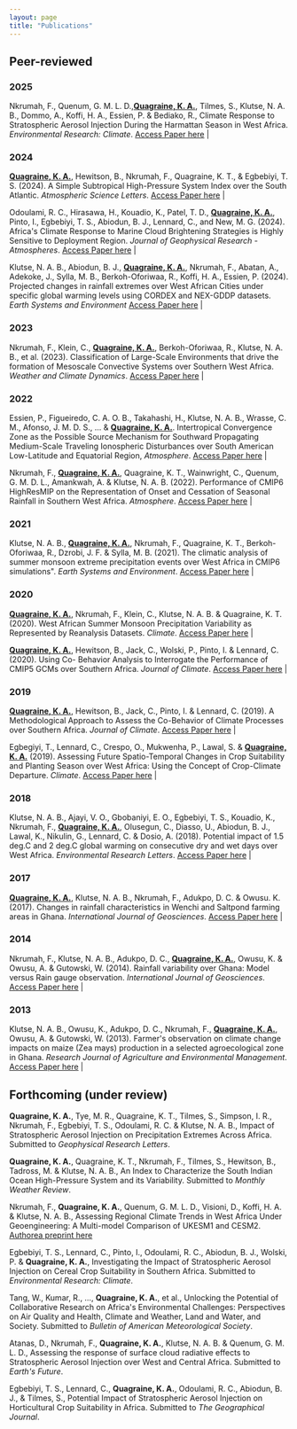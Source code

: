 ```yaml
---
layout: page
title: "Publications"
---
```


<style>
td, th {
   border: none!important;
}
</style>

## Peer-reviewed

### 2025

Nkrumah, F., Quenum, G. M. L. D.,[**Quagraine, K. A.**](https://scholar.google.com/citations?user=hoI1ZjkAAAAJ&hl=en), Tilmes, S., Klutse, N. A. B., Dommo, A., Koffi, H. A., Essien, P. & Bediako, R., Climate Response to Stratospheric Aerosol Injection During the Harmattan Season in West Africa. *Environmental Research: Climate*. <a href="https://doi.org/10.1088/2752-5295/adaa0c" target="_blank">Access Paper here</a> | <span class="__dimensions_badge_embed__" data-doi="10.1088/2752-5295/adaa0c" data-style="small_circle"></span><script async src="https://badge.dimensions.ai/badge.js" charset="utf-8"></script>

### 2024 

[**Quagraine, K. A.**](https://scholar.google.com/citations?user=hoI1ZjkAAAAJ&hl=en), Hewitson, B., Nkrumah, F., Quagraine, K. T., & Egbebiyi, T. S. (2024). A Simple Subtropical High-Pressure System Index over the South Atlantic. *Atmospheric Science Letters*. <a href="https://doi.org/10.1002/asl.1266" target="_blank">Access Paper here</a> | <span class="__dimensions_badge_embed__" data-doi="10.1002/asl.1266" data-style="small_circle"></span><script async src="https://badge.dimensions.ai/badge.js" charset="utf-8"></script>

Odoulami, R. C., Hirasawa, H., Kouadio, K., Patel, T. D., [**Quagraine, K. A.**](https://scholar.google.com/citations?user=hoI1ZjkAAAAJ&hl=en), Pinto, I., Egbebiyi, T. S., Abiodun, B. J., Lennard, C., and New, M. G. (2024). Africa's Climate Response to Marine Cloud Brightening Strategies is Highly Sensitive to Deployment Region. *Journal of Geophysical Research - Atmospheres*. <a href="https://doi.org/10.1029/2024JD041070" target="_blank">Access Paper here</a> | <span class="__dimensions_badge_embed__" data-doi="10.1029/2024JD041070" data-style="small_circle"></span><script async src="https://badge.dimensions.ai/badge.js" charset="utf-8"></script>

Klutse, N. A. B., Abiodun, B. J., [**Quagraine, K. A.**](https://scholar.google.com/citations?user=hoI1ZjkAAAAJ&hl=en), Nkrumah, F., Abatan, A., Adekoke, J., Sylla, M. B., Berkoh-Oforiwaa, R., Koffi, H. A., Essien, P. (2024). Projected changes in rainfall extremes over West African Cities under specific global warming levels using CORDEX and NEX-GDDP datasets. *Earth Systems and Environment* <a href="https://doi.org/10.1007/s41748-024-00425-w" target="_blank">Access Paper here</a> | <span class="__dimensions_badge_embed__" data-doi="10.1007/s41748-024-00425-w" data-style="small_circle"></span><script async src="https://badge.dimensions.ai/badge.js" charset="utf-8"></script>

### 2023 

Nkrumah, F., Klein, C., [**Quagraine, K. A.**](https://scholar.google.com/citations?user=hoI1ZjkAAAAJ&hl=en), Berkoh-Oforiwaa, R., Klutse, N. A. B., et al. (2023). Classification of Large-Scale Environments that drive the formation of Mesoscale Convective Systems over Southern West Africa. *Weather and Climate Dynamics*. <a href="https://doi.org/10.5194/wcd-4-773-2023" target="_blank">Access Paper here</a> | <span class="__dimensions_badge_embed__" data-doi="10.5194/wcd-4-773-2023" data-style="small_circle"></span><script async src="https://badge.dimensions.ai/badge.js" charset="utf-8"></script>

### 2022 

Essien, P., Figueiredo, C. A. O. B., Takahashi, H., Klutse, N. A. B., Wrasse, C. M., Afonso, J. M. D. S., ... & [**Quagraine, K. A.**](https://scholar.google.com/citations?user=hoI1ZjkAAAAJ&hl=en). Intertropical Convergence Zone as the Possible Source Mechanism for Southward Propagating Medium-Scale Traveling Ionospheric Disturbances over South American Low-Latitude and Equatorial Region, *Atmosphere*. <a href="https://doi.org/10.3390/atmos13111836" target="_blank">Access Paper here</a> | <span class="__dimensions_badge_embed__" data-doi="10.3390/atmos13111836" data-style="small_circle"></span><script async src="https://badge.dimensions.ai/badge.js" charset="utf-8"></script>

Nkrumah, F., [**Quagraine, K. A.**](https://scholar.google.com/citations?user=hoI1ZjkAAAAJ&hl=en), Quagraine, K. T., Wainwright, C., Quenum, G. M. D. L., Amankwah, A. & Klutse, N. A. B. (2022). Performance of CMIP6 HighResMIP on the Representation of Onset and Cessation of Seasonal Rainfall in Southern West Africa. *Atmosphere*. <a href="https://doi.org/10.3390/atmos13070999" target="_blank">Access Paper here</a> | <span class="__dimensions_badge_embed__" data-doi="10.3390/atmos13070999" data-style="small_circle"></span><script async src="https://badge.dimensions.ai/badge.js" charset="utf-8"></script>

### 2021

Klutse, N. A. B., [**Quagraine, K. A.**](https://scholar.google.com/citations?user=hoI1ZjkAAAAJ&hl=en), Nkrumah, F., Quagraine, K. T., Berkoh-Oforiwaa, R., Dzrobi, J. F. & Sylla, M. B. (2021). The climatic analysis of summer monsoon extreme precipitation events over West Africa in CMIP6 simulations". *Earth Systems and Environment*. <a href="https://doi.org/10.1007/s41748-021-00203-y" target="_blank">Access Paper here</a> | <span class="__dimensions_badge_embed__" data-doi="10.1007/s41748-021-00203-y" data-style="small_circle"></span><script async src="https://badge.dimensions.ai/badge.js" charset="utf-8"></script>

### 2020 

[**Quagraine, K. A.**](https://scholar.google.com/citations?user=hoI1ZjkAAAAJ&hl=en), Nkrumah, F., Klein, C., Klutse, N. A. B. & Quagraine, K. T. (2020). West African Summer Monsoon Precipitation Variability as Represented by Reanalysis Datasets. *Climate*. <a href="https://doi.org/10.3390/cli8100111" target="_blank">Access Paper here</a> | <span class="__dimensions_badge_embed__" data-doi="10.3390/cli8100111" data-style="small_circle"></span><script async src="https://badge.dimensions.ai/badge.js" charset="utf-8"></script>

[**Quagraine, K. A.**](https://scholar.google.com/citations?user=hoI1ZjkAAAAJ&hl=en), Hewitson, B., Jack, C., Wolski, P., Pinto, I. & Lennard, C. (2020). Using Co- Behavior Analysis to Interrogate the Performance of CMIP5 GCMs over Southern Africa. *Journal of Climate*. <a href="https://doi.org/10.1175/JCLI-D-19-0472.1" target="_blank">Access Paper here</a> | <span class="__dimensions_badge_embed__" data-doi="10.1175/JCLI-D-19-0472.1" data-style="small_circle"></span><script async src="https://badge.dimensions.ai/badge.js" charset="utf-8"></script>

### 2019 

[**Quagraine, K. A.**](https://scholar.google.com/citations?user=hoI1ZjkAAAAJ&hl=en), Hewitson, B., Jack, C., Pinto, I. & Lennard, C. (2019). A Methodological Approach to Assess the Co-Behavior of Climate Processes over Southern Africa. *Journal of Climate*. <a href="https://doi.org/10.1175/JCLI-D-18-0689.1" target="_blank">Access Paper here</a> | <span class="__dimensions_badge_embed__" data-doi="10.1175/JCLI-D-18-0689.1" data-style="small_circle"></span><script async src="https://badge.dimensions.ai/badge.js" charset="utf-8"></script>

Egbegiyi, T., Lennard, C., Crespo, O., Mukwenha, P., Lawal, S. & [**Quagraine, K. A.**](https://scholar.google.com/citations?user=hoI1ZjkAAAAJ&hl=en) (2019). Assessing Future Spatio-Temporal Changes in Crop Suitability and Planting Season over West Africa: Using the Concept of Crop-Climate Departure. *Climate*. <a href="https://doi.org/10.3390/cli7090102" target="_blank">Access Paper here</a> | <span class="__dimensions_badge_embed__" data-doi="10.3390/cli7090102" data-style="small_circle"></span><script async src="https://badge.dimensions.ai/badge.js" charset="utf-8"></script>

### 2018

Klutse, N. A. B., Ajayi, V. O., Gbobaniyi, E. O., Egbebiyi, T. S., Kouadio, K., Nkrumah, F., [**Quagraine, K. A.**](https://scholar.google.com/citations?user=hoI1ZjkAAAAJ&hl=en), Olusegun, C., Diasso, U., Abiodun, B. J., Lawal, K., Nikulin, G., Lennard, C. & Dosio, A. (2018). Potential impact of 1.5 deg.C and 2 deg.C global warming on consecutive dry and wet days over West Africa. *Environmental Research Letters*. <a href="https://doi.org/10.1088/1748-9326/aab37b" target="_blank">Access Paper here</a> | <span class="__dimensions_badge_embed__" data-doi="10.1088/1748-9326/aab37b" data-style="small_circle"></span><script async src="https://badge.dimensions.ai/badge.js" charset="utf-8"></script>

### 2017 

[**Quagraine, K. A.**](https://scholar.google.com/citations?user=hoI1ZjkAAAAJ&hl=en), Klutse, N. A. B., Nkrumah, F., Adukpo, D. C. & Owusu. K. (2017). Changes in rainfall characteristics in Wenchi and Saltpond farming areas in Ghana. *International Journal of Geosciences*. <a href="https://doi.org/10.4236/ijg.2017.83015" target="_blank">Access Paper here</a> | <span class="__dimensions_badge_embed__" data-doi="10.4236/ijg.2017.83015" data-style="small_circle"></span><script async src="https://badge.dimensions.ai/badge.js" charset="utf-8"></script>

### 2014 

Nkrumah, F., Klutse, N. A. B., Adukpo, D. C., [**Quagraine, K. A.**](https://scholar.google.com/citations?user=hoI1ZjkAAAAJ&hl=en), Owusu, K. & Owusu, A. & Gutowski, W. (2014). Rainfall variability over Ghana: Model versus Rain gauge observation.  *International Journal of Geosciences*. <a href="https://doi.org/10.4236/ijg.2014.57060" target="_blank">Access Paper here</a> | <span class="__dimensions_badge_embed__" data-doi="10.4236/ijg.2014.57060" data-style="small_circle"></span><script async src="https://badge.dimensions.ai/badge.js" charset="utf-8"></script>

### 2013 

Klutse, N. A. B., Owusu, K., Adukpo, D. C., Nkrumah, F., [**Quagraine, K. A.**](https://scholar.google.com/citations?user=hoI1ZjkAAAAJ&hl=en), Owusu, A. & Gutowski, W. (2013). Farmer's observation on climate change impacts on maize (Zea mays) production in a selected agroecological zone in Ghana. *Research Journal of Agriculture and Environmental Management*. <a href="https://tinyurl.com/ywzeyesh" target="_blank">Access Paper here</a> | <span class="__dimensions_badge_embed__" data-doi="https://tinyurl.com/ywzeyesh" data-style="small_circle"></span><script async src="https://badge.dimensions.ai/badge.js" charset="utf-8"></script>


## Forthcoming (under review) 

**Quagraine, K. A.**, Tye, M. R., Quagraine, K. T., Tilmes, S., Simpson, I. R., Nkrumah, F., Egbebiyi, T. S., Odoulami, R. C. & Klutse, N. A. B., Impact of  Stratospheric Aerosol Injection on Precipitation Extremes Across Africa. Submitted to *Geophysical Research Letters*.

**Quagraine, K. A.**, Quagraine, K. T., Nkrumah, F., Tilmes, S., Hewitson, B., Tadross, M. & Klutse, N. A. B., An Index to Characterize the South Indian Ocean High-Pressure System and its Variability. Submitted to *Monthly Weather Review*.

Nkrumah, F., **Quagraine, K. A.**, Quenum, G. M. L. D., Visioni, D., Koffi, H. A. & Klutse, N. A. B., Assessing Regional Climate Trends in West Africa Under Geoengineering: A Multi-model Comparison of UKESM1 and CESM2. <a href="https://essopenarchive.org/doi/full/10.22541essoar.173462728.87124716" target="_blank">Authorea preprint here</a>


Egbebiyi, T. S., Lennard, C., Pinto, I., Odoulami, R. C., Abiodun, B. J., Wolski, P. & **Quagraine, K. A.**, Investigating the Impact of Stratospheric Aerosol Injection on Cereal Crop Suitability in Southern Africa. Submitted to *Environmental Research: Climate*.

Tang, W., Kumar, R., …, **Quagraine, K. A.**, et al., Unlocking the Potential of Collaborative Research on Africa's Environmental Challenges: Perspectives on Air Quality and Health, Climate and Weather, Land and Water, and Society. Submitted to *Bulletin of American Meteorological Society*.

Atanas, D., Nkrumah, F., **Quagraine, K. A.**, Klutse, N. A. B. & Quenum, G. M. L. D., Assessing the response of surface cloud radiative effects to Stratospheric Aerosol Injection over West and Central Africa. Submitted to *Earth's Future*.

Egbebiyi, T. S., Lennard, C., **Quagraine, K. A.**, Odoulami, R. C., Abiodun, B. J., & Tilmes, S., Potential
Impact of Stratospheric Aerosol Injection on Horticultural Crop Suitability in Africa. Submitted to *The Geographical Journal*.
